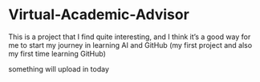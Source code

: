 # Virtual-Academic-Advisor
This is a project that I find quite interesting, and I think it’s a good way for me to start my journey in learning AI and GitHub (my first project and also my first time learning GitHub)

something will upload in today
